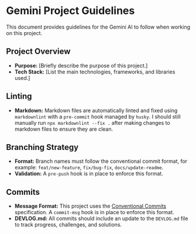 # Gemini Project Guidelines

This document provides guidelines for the Gemini AI to follow when working on this project.

## Project Overview

* **Purpose:** [Briefly describe the purpose of this project.]
* **Tech Stack:** [List the main technologies, frameworks, and libraries used.]

## Linting

*   **Markdown:** Markdown files are automatically linted and fixed using `markdownlint` with a `pre-commit` hook managed by `husky`. I should still manually run `npx markdownlint --fix .` after making changes to markdown files to ensure they are clean.

## Branching Strategy

*   **Format:** Branch names must follow the conventional commit format, for example: `feat/new-feature`, `fix/bug-fix`, `docs/update-readme`.
*   **Validation:** A `pre-push` hook is in place to enforce this format.

## Commits

* **Message Format:** This project uses the [Conventional Commits](https://www.conventionalcommits.org/) specification. A `commit-msg` hook is in place to enforce this format.
* **DEVLOG.md:** All commits should include an update to the `DEVLOG.md` file to track progress, challenges, and solutions.
